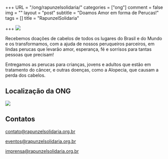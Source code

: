+++
URL = "/ong/rapunzelsolidaria/"
categories = ["ong"]
comment = false
img = ""
layout = "post"
subtitle = "Doamos Amor em forma de Perucas!"
tags = []
title = "RapunzelSolidaria"

+++
![](/uploads/rapunzelsolidaria.png)

Recebemos doações de cabelos de todos os lugares do Brasil e do Mundo e os transformamos, com a ajuda de nossos peruqueiros parceiros, em lindas perucas que levarão amor, esperança, fé e sorrisos para tantas pessoas que precisam!

Entregamos as perucas para crianças, jovens e adultos que estão em tratamento do câncer, e outras doenças, como a Alopecia, que causam a perda dos cabelos.

## Localização da ONG

![](/uploads/locais.png)

## Contatos

contato@rapunzelsolidaria.org.br

eventos@rapunzelsolidaria.org.br

imprensa@rapunzelsolidaria.org.br